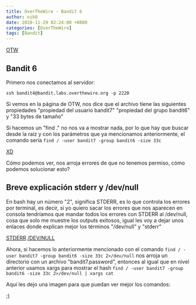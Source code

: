 ```yaml
---
title: OverTheWire - Bandit 6
author: nik0
date: 2020-11-29 02:24:00 +0800
categories: [OverTheWire]
tags: [Bandit]
---
```


[OTW](/assets/img/sample/OTW.png)

## Bandit 6

Primero nos conectamos al servidor:

```terminal
ssh bandit4@bandit.labs.overthewire.org -p 2220
```

Si vemos en la página de OTW, nos dice que el archivo tiene las siguientes propiedades "propiedad del usuario bandit7" "propiedad del grupo bandit6" y "33 bytes de tamaño"

Si hacemos un "find ." no nos va a mostrar nada, por lo que hay que buscar desde la raíz y con los parámetros que ya mencionamos anteriormente, el comando sería ```find / -user bandit7 -group bandit6 -size 33c```

[XD](/assets/img/sample/GG.png)

Cómo podemos ver, nos arroja errores de que no tenemos permiso, cómo podemos solucionar esto?
## Breve explicación stderr y /dev/null
En bash hay un número "2", significa STDERR, es lo que controla los errores por terminal, es decir, si yo quiero sacar los errores que nos aparecen en consola tendríamos que mandar todos los errores con STDERR al /dev/null, cosa que solo me muestre los outputs exitosos, igual les voy a dejar unos enlaces donde explican mejor los términos "/dev/null" y "stderr"

[STDERR](https://blog.carreralinux.com.ar/2017/07/descriptores-de-archivo-stdin-stdout-stderr/)
[/DEV/NULL](https://aprendiendoausarlinux.wordpress.com/2013/01/23/el-archivo-devnull/)

Ahora, si hacemos lo anteriormente mencionado con el comando ```find / -user bandit7 -group bandit6 -size 33c 2>/dev/null``` nos arroja un directorio con un archivo "bandit7.password", entonces al igual que en nivel anterior usamos xargs para mostrar el hash ```find / -user bandit7 -group bandit6 -size 33c 2>/dev/null | xargs cat```

Aquí les dejo una imagen para que puedan ver mejor los comandos:

[;)](/assets/img/sample/GZ.png)

